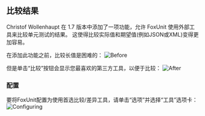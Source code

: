 ﻿## 比较结果
 
Christof Wollenhaupt 在 1.7 版本中添加了一项功能，允许 FoxUnit 使用外部工具来比较单元测试的结果。 这使得比较实际值和期望值(例如JSON或XML)变得更加容易。

在添加此功能之前，比较长值是困难的：
![Before](FoxUnit_ComparingLongValuesBefore.png)

但是单击“比较”按钮会显示您最喜欢的第三方工具，以便于比较：
![After](FoxUnit_ComparingLongValuesAfter.png)

### 配置
要将FoxUnit配置为使用首选比较/差异工具，请单击“选项”并选择“工具”选项卡：
![Configuring](FoxUnit_ConfigureComparisonTool.png)
